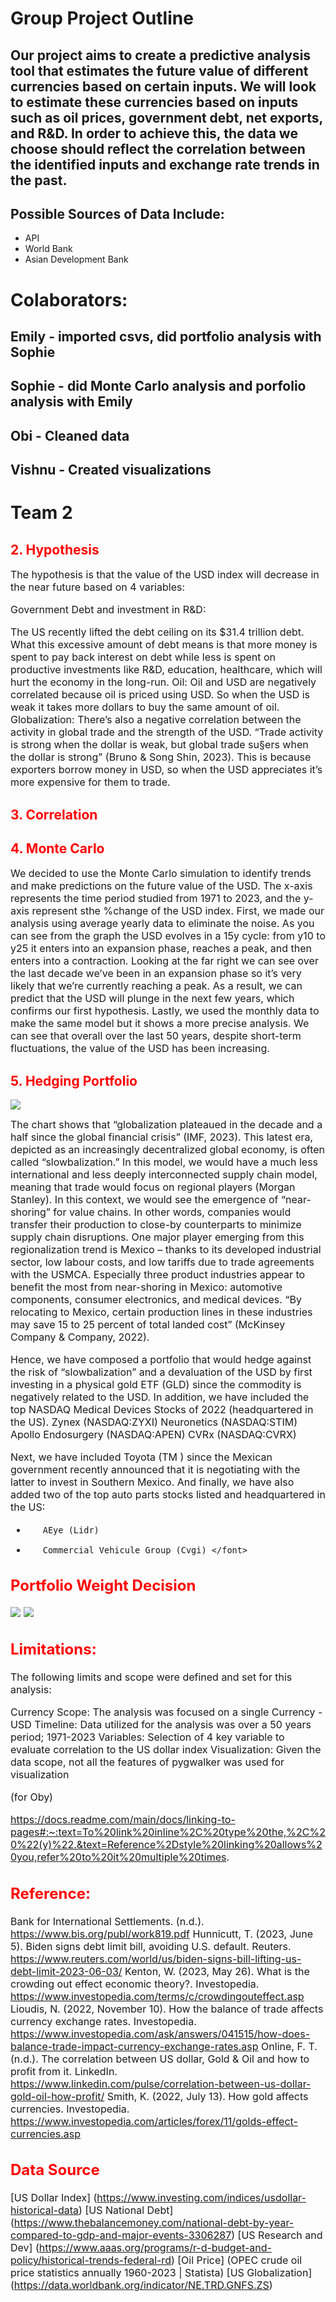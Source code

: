 # Group Project Outline
## Our project aims to create a predictive analysis tool that estimates the future value of different currencies based on certain inputs. We will look to estimate these currencies based on inputs such as oil prices, government debt, net exports, and R&D. In order to achieve this, the data we choose should reflect the correlation between the identified inputs and exchange rate trends in the past. 

## Possible Sources of Data Include: 

-	API
-	World Bank
-	Asian Development Bank

# Colaborators:
## Emily - imported csvs, did portfolio analysis with Sophie
## Sophie - did Monte Carlo analysis and porfolio analysis with Emily
## Obi - Cleaned data
## Vishnu - Created visualizations 

# Team 2 




##  <font color="red"> 2. Hypothesis</font>


<font size="3">The hypothesis is that the value of the USD index will decrease in the near future based on 4 variables:

Government Debt and investment in R&D:

The US recently lifted the debt ceiling on its $31.4 trillion debt. What this excessive amount of debt means is that more money is spent to pay back interest on debt while less is spent on productive investments like R&D, education, healthcare, which will hurt the economy in the long-run.
Oil:
Oil and USD are negatively correlated because oil is priced using USD. So when the USD is weak it takes more dollars to buy the same amount of oil.
Globalization: 
There’s also a negative correlation between the activity in global trade and the strength of the USD. “Trade activity is strong when the dollar is weak, but global trade su§ers when the dollar is strong” (Bruno &
Song Shin, 2023). This is because exporters borrow money in USD, so when the USD appreciates it’s more expensive for them to trade.</font>
##   <font color="red"> 3. Correlation </font>


## <font color="red">  4. Monte Carlo </font>
<font size="3"> We decided to use the Monte Carlo simulation to identify trends and make predictions on the future value of the USD. The x-axis represents the time period studied from 1971 to 2023, and the y-axis represent sthe %change of the USD index.
First, we made our analysis using average yearly data to eliminate the noise. As you can see from the graph the USD evolves in a 15y cycle: from y10 to y25 it enters into an expansion phase, reaches a peak, and then enters into a contraction. Looking at the far right we can see over the last decade we’ve been in an expansion phase so it’s very likely that we’re currently reaching a peak. As a result, we can predict that the USD will plunge in the next few years, which confirms our first hypothesis.
Lastly, we used the monthly data to make the same model but it shows a more precise analysis. We can see that overall over the last 50 years, despite short-term fluctuations,  the value of the USD has been increasing. </font>
## <font color="red">  5. Hedging Portfolio </font>
![](Images/portfolio.png)




<font size="3"> The chart shows that “globalization plateaued in the decade and a half since the global financial crisis” (IMF, 2023). This latest era, depicted as an increasingly decentralized global economy, is often called “slowbalization.” In this model, we would have a much less international and less deeply interconnected supply chain model, meaning that trade would focus on regional players (Morgan Stanley). In this context, we would see the emergence of “near-shoring” for value chains. In other words, companies would transfer their production to close-by counterparts to minimize supply chain disruptions. One major player emerging from this regionalization trend is Mexico – thanks to its developed industrial sector, low labour costs, and low tariffs due to trade agreements with the USMCA.
Especially three product industries appear to benefit the most from near-shoring in Mexico: automotive components, consumer electronics, and medical devices. “By relocating to Mexico, certain production lines in these industries may save 15 to 25 percent of total landed cost” (McKinsey Company & Company, 2022).
 
Hence, we have composed a portfolio that would hedge against the risk of “slowbalization” and a devaluation of the USD by first investing in a physical gold ETF (GLD) since the commodity is negatively related to the USD.
 In addition, we have included the top NASDAQ Medical Devices Stocks of 2022 (headquartered in the US).
Zynex (NASDAQ:ZYXI)
Neuronetics (NASDAQ:STIM)
 Apollo Endosurgery (NASDAQ:APEN)
CVRx (NASDAQ:CVRX)
 
Next, we have included Toyota (TM ) since the Mexican government recently announced that it is negotiating with the latter to invest in Southern Mexico.
And finally, we have also added two of the top auto parts stocks listed and headquartered in the US:
-        AEye (Lidr)
-        Commercial Vehicule Group (Cvgi) </font>
 
##  <font color="red">  Portfolio Weight Decision </font>
![](Images/portfolio2.png)
![](Images/portfolio3.png)

##  <font color="red"> Limitations: </font>

The following limits and scope were defined and set for this analysis:

Currency Scope: The analysis was focused on a single Currency - USD
Timeline: Data utilized for the analysis was over a 50 years period; 1971-2023
Variables: Selection of 4 key variable to evaluate correlation to the US dollar index
Visualization: Given the data scope, not all the features of pygwalker was used for visualization




(for Oby)

https://docs.readme.com/main/docs/linking-to-pages#:~:text=To%20link%20inline%2C%20type%20the,%2C%20%22(y)%22.&text=Reference%2Dstyle%20linking%20allows%20you,refer%20to%20it%20multiple%20times.


##  <font color="red"> Reference: </font>

Bank for International Settlements. (n.d.). https://www.bis.org/publ/work819.pdf
Hunnicutt, T. (2023, June 5). Biden signs debt limit bill, avoiding U.S. default. Reuters. https://www.reuters.com/world/us/biden-signs-bill-lifting-us-debt-limit-2023-06-03/
Kenton, W. (2023, May 26). What is the crowding out effect economic theory?. Investopedia. https://www.investopedia.com/terms/c/crowdingouteffect.asp
Lioudis, N. (2022, November 10). How the balance of trade affects currency exchange rates. Investopedia. https://www.investopedia.com/ask/answers/041515/how-does-balance-trade-impact-currency-exchange-rates.asp
Online, F. T. (n.d.). The correlation between US dollar, Gold & Oil and how to profit from it. LinkedIn. https://www.linkedin.com/pulse/correlation-between-us-dollar-gold-oil-how-profit/
Smith, K. (2022, July 13). How gold affects currencies. Investopedia. https://www.investopedia.com/articles/forex/11/golds-effect-currencies.asp 

##  <font color="red"> Data Source </font>

[US Dollar Index] (https://www.investing.com/indices/usdollar-historical-data)
[US National Debt] (https://www.thebalancemoney.com/national-debt-by-year-compared-to-gdp-and-major-events-3306287)
[US Research and Dev] (https://www.aaas.org/programs/r-d-budget-and-policy/historical-trends-federal-rd)
[Oil Price] (OPEC crude oil price statistics annually 1960-2023 | Statista)
[US Globalization] (https://data.worldbank.org/indicator/NE.TRD.GNFS.ZS)

